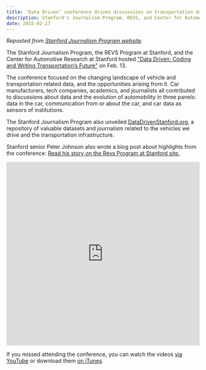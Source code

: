 ```yaml
---
title: ‘Data Driven’ conference drives discussions on transportation data
description: Stanford's Journalism Program, REVS, and Center for Automotive Research hosted a conference on the changing landscape of vehicle and transportation related data.
date: 2015-02-27
---
```


_Reposted from [Stanford Journalism Program website](http://journalism.stanford.edu/data-driven-conference-videos/)._

The Stanford Journalism Program, the REVS Program at Stanford, and the Center for Automotive Research at Stanford hosted <a href="http://journalism.stanford.edu/datadriven-conf/" target="_blank">"Data Driven: Coding and Writing Transportation’s Future"</a> on Feb. 13.

The conference focused on the changing landscape of vehicle and transportation related data, and the opportunities arising from it. Car manufacturers, tech companies, academics, and journalists all contributed to discussions about data and the evolution of automobility in three panels: data in the car, communication from or about the car, and car data as sensors of institutions.

The Stanford Journalism Program also unveiled <a href="http://www.datadrivenstanford.org/" target="_blank">DataDrivenStanford.org</a>, a repository of valuable datasets and journalism related to the vehicles we drive and the transportation infrastructure.


Stanford senior Peter Johnson also wrote a blog post about highlights from the conference: <a href="http://revs.stanford.edu/blog/772" target="_blank">Read his story on the Revs Program at Stanford site.</a>

<iframe src="https://www.youtube.com/embed/videoseries?list=PLpGHT1n4-mAsIxVxtpTQov5A8onvr4JKA" width="100%" height="480" frameborder="0" allowfullscreen="allowfullscreen"></iframe>

If you missed attending the conference, you can watch the videos <a href="https://www.youtube.com/playlist?list=PLpGHT1n4-mAsIxVxtpTQov5A8onvr4JKA" target="_blank">via YouTube</a> or download them <a href="https://itunes.apple.com/us/itunes-u/id971419498" target="_blank">on iTunes</a>.

